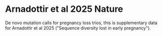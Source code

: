 # Arnadottir et al 2025 Nature

De novo mutation calls for pregnancy loss trios, this is supplementary data for Arnadottir et al 2025 ("Sequence diversity lost in early pregnancy").
